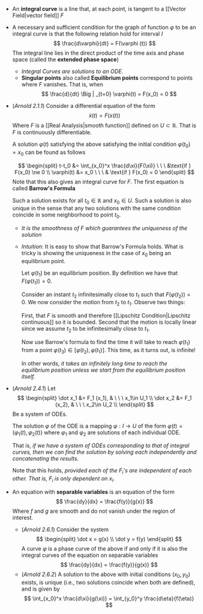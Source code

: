 * An **integral curve** is a line that, at each point, is tangent to a [[Vector Field|vector field]] $F$
* A necessary and sufficient condition for the graph of function $\varphi$ to be an integral curve is that the following relation hold for interval $I$ 
  $$
  \frac{d\varphi}{dt} = F(\varphi (t))
  $$
  The integral line lies in the direct product of the time axis and phase space (called the **extended phase space**)
	* *Integral Curves are solutions to an ODE*. 
	* **Singular points** also called **Equilibrium points** correspond to points where $F$ vanishes. That is, when
	  $$
	  \frac{d}{dt} \Big | _{t=0}  \varphi(t) =  F(x_0) = 0
	  $$


* (*Arnold 2.1.1*)  Consider a differential equation of the form
  $$
  \dot x(t) = F(x(t)) 
  $$
  Where $F$ is a [[Real Analysis|smooth function]] defined on $U\subset \mathbb{R}$. That is $F$ is continuously differentiable.
  
  A solution $\varphi(t)$ satisfying the above satisfying the initial condition $\varphi(t_0)=x_0$ can be found as follows
  
  $$
  \begin{split}
  t-t_0 &=  \int_{x_0}^x \frac{d\xi}{F(\xi)} \ \ \ &\text{if } F(x_0) \ne 0 \\
  \varphi(t) &= x_0 \ \ \ & \text{if } F(x_0) = 0 
  \end{split}
  $$
  Note that this also gives an integral curve for $F$. The first equation is called **Barrow's Formula**
  
  Such a solution exists for all $t_0\in\mathbb{R}$ and $x_0\in U$. 
  Such a solution is also unique in the sense that any two solutions with the same condition coincide in some neighborhood to point $t_0$. 
	* *It is the smoothness of $F$ which guarantees the uniqueness of the solution*
	* *Intuition*: It is easy to show that Barrow's Formula holds. What is tricky is showing the uniqueness in the case of $x_0$ being an equilibrium point.
	  
	  Let $\varphi(t_1)$ be an equilibrium position. By definition we have that $F(\varphi(t_1)) = 0$.  
	  
	  Consider an instant $t_2$ infinitesimally close to $t_1$ such that $F(\varphi(t_2))=0$. We now consider the motion from $t_2$ to $t_1$. Observe two things:
	  
	  First, that $F$ is smooth and therefore [[Lipschitz Condition|Lipschitz continuous]] so it is bounded.
	  Second that the motion is locally linear since we assume $t_2$ to be infinitesimally close to $t_1$. 
	  
	  Now use Barrow's formula to find the time it will take to reach $\varphi(t_1)$ from a point $\varphi(t_3) \in [\varphi(t_2),\varphi(t_1)]$. This time, as it turns out, is infinite!
	  
	  In other words, *it takes an infinitely long time to reach the equilibrium position unless we start from the equilibrium position itself.*
 
* (*Arnold 2.4.1*) Let 
  $$
  \begin{split}
  \dot x_1 &= F_1 (x_1), & \ \ \ x_1\in U_1 \\ 
  \dot x_2 &= F_1 (x_2), & \ \ \ x_2\in U_2 \\ 
  \end{split}
  $$
  Be a system of ODEs. 
  
  The solution $\varphi$ of the ODE is a mapping $\varphi:I\to U$ of the form $\varphi(t) = (\varphi_1(t), \varphi_2(t))$ where $\varphi_1$ and $\varphi_2$ are solutions of each individual ODE. 
  
  That is, *if we have a system of ODEs corresponding to that of integral curves, then we can find the solution by solving each independently and concatenating the results*. 
  
  Note that this holds, *provided each of the $F_i$'s are independent of each other. That is, $F_i$ is only dependent on $x_i$*.
  
* An equation with **separable variables** is an equation of the form
  $$
  \frac{dy}{dx} = \frac{f(y)}{g(x)}
  $$
  Where $f$ and $g$ are smooth and do not vanish under the region of interest.
	* (*Arnold 2.6.1*) Consider the system
	  $$
	  \begin{split}
	  \dot x = g(x) \\ 
	  \dot y = f(y)
	  \end{split}
	  $$
	  A curve $\varphi$ is a phase curve of the above if and only if it is also the integral curves of the equation on separable variables
	  $$
	  \frac{dy}{dx} = \frac{f(y)}{g(x)}
	  $$
	* (*Arnold 2.6.2*) A solution to the above with initial conditions $(x_0, y_0)$ exists, is unique (i.e., two solutions coincide when both are defined), and is given by
	  $$
	  \int_{x_0}^x \frac{d\xi}{g(\xi)} = \int_{y_0}^y \frac{d\eta}{f(\eta)}
	  $$

